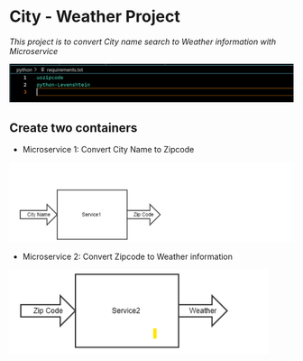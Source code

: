 # **City - Weather Project**
*This project is to convert City name search to Weather information with Microservice*

![My Image](./image/requirements.png)

## **Create two containers**

* Microservice 1: Convert City Name to Zipcode

![My Image](./image/m1.png)


* Microservice 2: Convert Zipcode to Weather information

![My Image](./image/m2.png)
